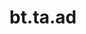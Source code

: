 <div itemscope itemtype="http://developers.google.com/ReferenceObject">
<meta itemprop="name" content="bt.ta.ad" />
<meta itemprop="path" content="Stable" />
</div>

# bt.ta.ad

<!-- Insert buttons and diff -->

<table class="tfo-notebook-buttons tfo-api nocontent" align="left">

</table>





<pre class="devsite-click-to-copy prettyprint lang-py tfo-signature-link">
<code>bt.ta.ad(
    *args, **kwargs
) -> np.array
</code></pre>



<!-- Placeholder for "Used in" -->
